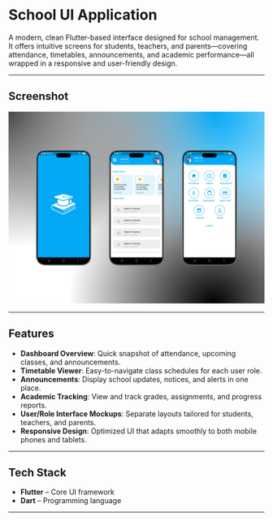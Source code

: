 #  School UI Application

A modern, clean Flutter-based interface designed for school management. It offers intuitive screens for students, teachers, and parents—covering attendance, timetables, announcements, and academic performance—all wrapped in a responsive and user-friendly design.

---

##  Screenshot
![School UI Screenshot](https://github.com/MuhammadSaimArshad/School-Ui-Application/blob/62a5fff91a27bbbeba017e1948bb0f4fdbd799ad/school.png)

---

##  Features
- **Dashboard Overview**: Quick snapshot of attendance, upcoming classes, and announcements.
- **Timetable Viewer**: Easy-to-navigate class schedules for each user role.
- **Announcements**: Display school updates, notices, and alerts in one place.
- **Academic Tracking**: View and track grades, assignments, and progress reports.
- **User/Role Interface Mockups**: Separate layouts tailored for students, teachers, and parents.
- **Responsive Design**: Optimized UI that adapts smoothly to both mobile phones and tablets.

---


##  Tech Stack
- **Flutter** – Core UI framework  
- **Dart** – Programming language

---



